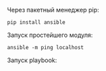 Через пакетный менеджер pip:

`pip install ansible`

Запуск простейшего модуля:

`ansible -m ping localhost`

Запуск playbook:




